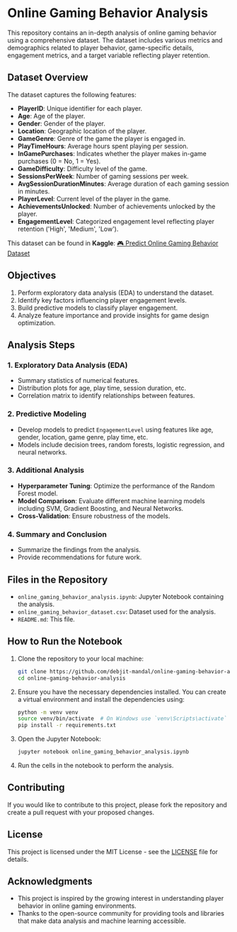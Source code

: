 
# Online Gaming Behavior Analysis

This repository contains an in-depth analysis of online gaming behavior using a comprehensive dataset. The dataset includes various metrics and demographics related to player behavior, game-specific details, engagement metrics, and a target variable reflecting player retention.

## Dataset Overview

The dataset captures the following features:

- **PlayerID**: Unique identifier for each player.
- **Age**: Age of the player.
- **Gender**: Gender of the player.
- **Location**: Geographic location of the player.
- **GameGenre**: Genre of the game the player is engaged in.
- **PlayTimeHours**: Average hours spent playing per session.
- **InGamePurchases**: Indicates whether the player makes in-game purchases (0 = No, 1 = Yes).
- **GameDifficulty**: Difficulty level of the game.
- **SessionsPerWeek**: Number of gaming sessions per week.
- **AvgSessionDurationMinutes**: Average duration of each gaming session in minutes.
- **PlayerLevel**: Current level of the player in the game.
- **AchievementsUnlocked**: Number of achievements unlocked by the player.
- **EngagementLevel**: Categorized engagement level reflecting player retention ('High', 'Medium', 'Low').

This dataset can be found in **Kaggle**: [🎮 Predict Online Gaming Behavior Dataset](https://www.kaggle.com/datasets/rabieelkharoua/predict-online-gaming-behavior-dataset) 

## Objectives

1. Perform exploratory data analysis (EDA) to understand the dataset.
2. Identify key factors influencing player engagement levels.
3. Build predictive models to classify player engagement.
4. Analyze feature importance and provide insights for game design optimization.

## Analysis Steps

### 1. Exploratory Data Analysis (EDA)

- Summary statistics of numerical features.
- Distribution plots for age, play time, session duration, etc.
- Correlation matrix to identify relationships between features.

### 2. Predictive Modeling

- Develop models to predict `EngagementLevel` using features like age, gender, location, game genre, play time, etc.
- Models include decision trees, random forests, logistic regression, and neural networks.

### 3. Additional Analysis

- **Hyperparameter Tuning**: Optimize the performance of the Random Forest model.
- **Model Comparison**: Evaluate different machine learning models including SVM, Gradient Boosting, and Neural Networks.
- **Cross-Validation**: Ensure robustness of the models.

### 4. Summary and Conclusion

- Summarize the findings from the analysis.
- Provide recommendations for future work.

## Files in the Repository

- `online_gaming_behavior_analysis.ipynb`: Jupyter Notebook containing the analysis.
- `online_gaming_behavior_dataset.csv`: Dataset used for the analysis.
- `README.md`: This file.

## How to Run the Notebook

1. Clone the repository to your local machine:

    ```bash
    git clone https://github.com/debjit-mandal/online-gaming-behavior-analysis.git
    cd online-gaming-behavior-analysis
    ```

2. Ensure you have the necessary dependencies installed. You can create a virtual environment and install the dependencies using:

    ```bash
    python -m venv venv
    source venv/bin/activate  # On Windows use `venv\Scripts\activate`
    pip install -r requirements.txt 
    ```

3. Open the Jupyter Notebook:

    ```bash
    jupyter notebook online_gaming_behavior_analysis.ipynb
    ```

4. Run the cells in the notebook to perform the analysis.

## Contributing

If you would like to contribute to this project, please fork the repository and create a pull request with your proposed changes.

## License

This project is licensed under the MIT License - see the [LICENSE](LICENSE) file for details.

## Acknowledgments

- This project is inspired by the growing interest in understanding player behavior in online gaming environments.
- Thanks to the open-source community for providing tools and libraries that make data analysis and machine learning accessible.
